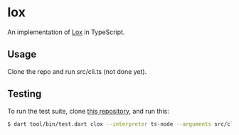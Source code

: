 # lox

An implementation of [Lox](https://craftinginterpreters.com/the-lox-language.html) in TypeScript.

## Usage

Clone the repo and run src/cli.ts (not done yet).

## Testing

To run the test suite, clone [this repository](https://github.com/munificent/craftinginterpreters), and run this:

```sh
$ dart tool/bin/test.dart clox --interpreter ts-node --arguments src/cli.ts # wherever that is
```
